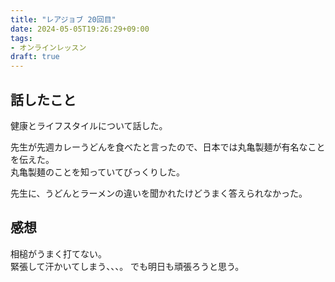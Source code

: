 ```yaml
---
title: "レアジョブ 20回目"
date: 2024-05-05T19:26:29+09:00
tags:
- オンラインレッスン
draft: true
---
```


## 話したこと

健康とライフスタイルについて話した。

先生が先週カレーうどんを食べたと言ったので、日本では丸亀製麺が有名なことを伝えた。  
丸亀製麺のことを知っていてびっくりした。

先生に、うどんとラーメンの違いを聞かれたけどうまく答えられなかった。


## 感想

相槌がうまく打てない。  
緊張して汗かいてしまう、、、。
でも明日も頑張ろうと思う。